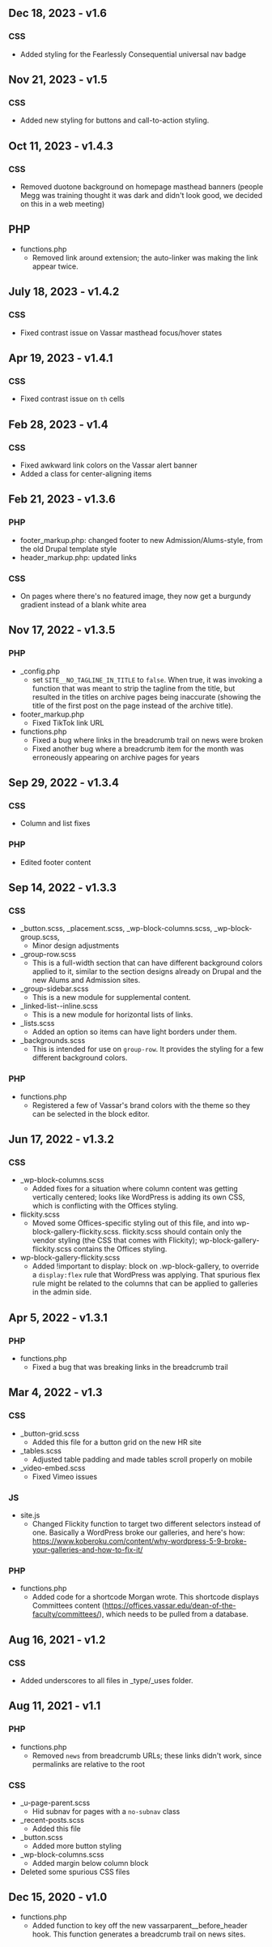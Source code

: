 ## Dec 18, 2023 - v1.6

### CSS
* Added styling for the Fearlessly Consequential universal nav badge

## Nov 21, 2023 - v1.5

### CSS
* Added new styling for buttons and call-to-action styling.

## Oct 11, 2023 - v1.4.3

### CSS
* Removed duotone background on homepage masthead banners (people Megg was training thought it was dark and didn't look good, we decided on this in a web meeting)

## PHP

* functions.php
	* Removed link around extension; the auto-linker was making the link appear twice.


## July 18, 2023 - v1.4.2

### CSS
* Fixed contrast issue on Vassar masthead focus/hover states


## Apr 19, 2023 - v1.4.1

### CSS
* Fixed contrast issue on `th` cells

## Feb 28, 2023 - v1.4

### CSS
* Fixed awkward link colors on the Vassar alert banner
* Added a class for center-aligning items

## Feb 21, 2023 - v1.3.6

### PHP
* footer_markup.php: changed footer to new Admission/Alums-style, from the old Drupal template style
* header_markup.php: updated links

### CSS
* On pages where there's no featured image, they now get a burgundy gradient instead of a blank white area

## Nov 17, 2022 - v1.3.5

### PHP
* _config.php
	* set `SITE__NO_TAGLINE_IN_TITLE` to `false`. When true, it was invoking a function that was meant to strip the tagline from the title, but resulted in the titles on archive pages being inaccurate (showing the title of the first post on the page instead of the archive title).
* footer_markup.php
	* Fixed TikTok link URL
* functions.php
	* Fixed a bug where links in the breadcrumb trail on news were broken
	* Fixed another bug where a breadcrumb item for the month was erroneously appearing on archive pages for years


## Sep 29, 2022 - v1.3.4

### CSS
* Column and list fixes

### PHP
* Edited footer content

## Sep 14, 2022 - v1.3.3

### CSS
* _button.scss, _placement.scss, _wp-block-columns.scss, _wp-block-group.scss,
	* Minor design adjustments
* _group-row.scss
	* This is a full-width section that can have different background colors applied to it, similar to the section designs already on Drupal and the new Alums and Admission sites.
* _group-sidebar.scss
	* This is a new module for supplemental content.
* _linked-list--inline.scss
	* This is a new module for horizontal lists of links.
* _lists.scss
	* Added an option so items can have light borders under them.
* _backgrounds.scss
	* This is intended for use on `group-row`. It provides the styling for a few different background colors.

### PHP
* functions.php
	* Registered a few of Vassar's brand colors with the theme so they can be selected in the block editor.


## Jun 17, 2022 - v1.3.2

### CSS
* _wp-block-columns.scss
	* Added fixes for a situation where column content was getting vertically centered; looks like WordPress is adding its own CSS, which is conflicting with the Offices styling.
* flickity.scss
	* Moved some Offices-specific styling out of this file, and into wp-block-gallery-flickity.scss. flickity.scss should contain only the vendor styling (the CSS that comes with Flickity); wp-block-gallery-flickity.scss contains the Offices styling.
* wp-block-gallery-flickity.scss
	* Added !important to display: block on .wp-block-gallery, to override a `display:flex` rule that WordPress was applying. That spurious flex rule might be related to the columns that can be applied to galleries in the admin side.



## Apr 5, 2022 - v1.3.1

### PHP
* functions.php
	* Fixed a bug that was breaking links in the breadcrumb trail


## Mar 4, 2022 - v1.3

### CSS
* _button-grid.scss
	* Added this file for a button grid on the new HR site
* _tables.scss
	* Adjusted table padding and made tables scroll properly on mobile
* _video-embed.scss
	* Fixed Vimeo issues

### JS
* site.js
	* Changed Flickity function to target two different selectors instead of one. Basically a WordPress broke our galleries, and here's how: https://www.koberoku.com/content/why-wordpress-5-9-broke-your-galleries-and-how-to-fix-it/

### PHP
* functions.php
	* Added code for a shortcode Morgan wrote. This shortcode displays Committees content (https://offices.vassar.edu/dean-of-the-faculty/committees/), which needs to be pulled from a database.


## Aug 16, 2021 - v1.2

### CSS

* Added underscores to all files in _type/_uses folder.


## Aug 11, 2021 - v1.1

### PHP

* functions.php
	* Removed `news` from breadcrumb URLs; these links didn't work, since permalinks are relative to the root

### CSS

* _u-page-parent.scss
	* Hid subnav for pages with a `no-subnav` class
* _recent-posts.scss
	* Added this file
* _button.scss
	* Added more button styling
* _wp-block-columns.scss
	* Added margin below column block
* Deleted some spurious CSS files


## Dec 15, 2020 - v1.0

* functions.php
	* Added function to key off the new vassarparent__before_header hook. This function generates a breadcrumb trail on news sites.
